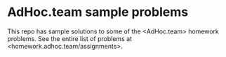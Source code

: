 # AdHoc.team sample problems

This repo has sample solutions to some of the <AdHoc.team> homework problems.
See the entire list of problems at <homework.adhoc.team/assignments>.
